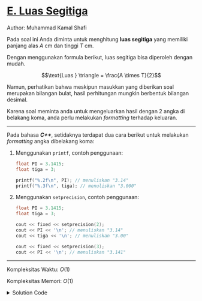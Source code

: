 # [E. Luas Segitiga](https://tlx.toki.id/courses/basic/chapters/03/problems/E)

Author: Muhammad Kamal Shafi

<!-- Masukkan penjelasan disini -->
Pada soal ini Anda diminta untuk menghitung **luas segitiga** yang memiliki panjang alas $A$ cm dan tinggi $T$ cm.

Dengan menggunakan formula berikut, luas segitiga bisa diperoleh dengan mudah.

$$\text{Luas } \triangle = \frac{A \times T}{2}$$

Namun, perhatikan bahwa meskipun masukkan yang diberikan soal merupakan bilangan bulat, hasil perhitungan mungkin berbentuk bilangan desimal. 

Karena soal meminta anda untuk mengeluarkan hasil dengan 2 angka di belakang koma, anda perlu melakukan *formatting* terhadap keluaran.

---
Pada bahasa **_C++_**, setidaknya terdapat dua cara berikut untuk melakukan *formatting* angka dibelakang koma:
1. Menggunakan `printf`, contoh penggunaan:

    ```c++
    float PI = 3.1415;
    float tiga = 3;

    printf("%.2f\n", PI); // menuliskan "3.14"
    printf("%.3f\n", tiga); // menuliskan "3.000"
    ```
2. Menggunakan `setprecision`, contoh penggunaan:

    ```c++
    float PI = 3.1415;
    float tiga = 3;

    cout << fixed << setprecision(2); 
    cout << PI << '\n'; // menuliskan "3.14"
    cout << tiga << '\n'; // menuliskan "3.00"

    cout << fixed << setprecision(3); 
    cout << PI << '\n'; // menuliskan "3.141"
    ```

---
Kompleksitas Waktu: $O(1)$

Kompleksitas Memori: $O(1)$

<details>
  <summary>Solution Code</summary>

```c++
#include <bits/stdc++.h>

using namespace std;

int main() {
  float a, t;

  cin >> a >> t;
  cout << fixed << setprecision(2) << a * t / 2 << '\n';
  // printf("%.2f\n", a * t / 2); // alternatif

  return 0;
}
```
</details>

<!-- Tambahkan komentar apabila perlu

## Komentar
    
- Komentar I
- Komentar II

-->

<!-- Tambahkan referensi link materi yang berhubungan apabila perlu

## Materi Yang Berhubungan
    
- Komentar I
- Komentar II

-->

<!-- Tambahkan referensi link soal yang berhubungan apabila perlu

## Soal Yang Berhubungan
    
- [Nama Soal 1](link-soal)
- [Nama Soal II](link-soal)

-->
